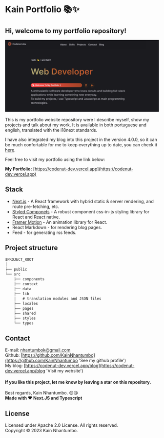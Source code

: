 # Kain Portfolio 📚✨

## Hi, welcome to my portfolio repository!

![](/public/assets/demo.png)

This is my portfolio website repository were I describe myself, show my projects and talk about my work. It is available in both portuguese and english, translated with the i18next standards.

I have also integrated my blog into this project in the version 4.0.0, so it can be much confortable for me to keep everything up to date, you can check it [here](https://codenut-dev.vercel.app/blog).

Feel free to visit my portfolio using the link below:

**My Portfolio:** [https://codenut-dev.vercel.app](https://codenut-dev.vercel.app)

## Stack

- [Next.js](https://nextjs.org/) - A React framework with hybrid static & server rendering, and route pre-fetching, etc.
- [Styled Componets](https://styled-components.com/) - A robust component css-in-js styling library for React and React native.
- [Framer Motion](https://www.framer.com/motion/) - An animation library for React.
- React Markdown - for rendering blog pages.
- Feed - for generating rss feeds.

## Project structure

```
$PROJECT_ROOT
│
├── public
└── src     
    ├── components
    ├── context
    ├── data
    ├── lib
    │   # translation modules and JSON files
    ├── locales
    ├── pages
    ├── shared
    ├── styles
    └── types
```

## Contact

E-mail: [nhantumbok@gmail.com](nhantumbok@gmail.com 'Send an e-mail')\
Github: [https://github.com/KainNhantumbo](https://github.com/KainNhantumbo 'See my github profile')  
My blog: [https://codenut-dev.vercel.app/blog](https://codenut-dev.vercel.app/blog 'Visit my website')

#### If you like this project, let me know by leaving a star on this repository.

Best regards, Kain Nhantumbo. 😊😘\
**Made with ❤ Next.JS and Typescript**

## License

Licensed under Apache 2.0 License. All rights reserved.\
Copyright &copy; 2023 Kain Nhantumbo.
